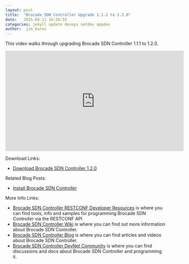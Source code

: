 ```yaml
---
layout: post
title:  "Brocade SDN Controller Upgrade 1.1.1 to 1.2.0"
date:   2015-04-11 16:26:55
categories: jekyll update devops netdev appdev
author:  jim_burns
---
```


This video walks through upgrading Brocade SDN Controller 1.1.1 to 1.2.0. 

<iframe width="560" height="315" src="https://www.youtube.com/embed/WkFiClu7c_M" frameborder="0" allowfullscreen></iframe>

Download Links:

 * <a href="http://store.brocade.com" target="_blank">Download Brocade SDN Controller 1.2.0</a>


Related Blog Posts:

 * [Install Brocade SDN Controller][InstallBVC]

More Info Links:

 * <a href="https://github.com/BRCDcomm/BVC/wiki/RESTCONF-Developer-Resources" target="_blank">Brocade SDN Controller RESTCONF Developer Resources</a> is where you can find tools, info and samples for programming Brocade SDN Controller via the RESTCONF API
 * <a href="https://github.com/BRCDcomm/BVC/wiki" target="_blank">Brocade SDN Controller Wiki</a> is where you can find out more information about Brocade SDN Controller.
 * <a href="https://brcdcomm.github.io/BVC/" target="_blank">Brocade SDN Controller Blog</a> is where you can find articles and videos about Brocade SDN Controller.
 * <a href="http://community.brocade.com/t5/DevNet/ct-p/APISupport" target="_blank">Brocade SDN Controller DevNet Community</a> is where you can find discussions and docs about Brocade SDN Controller and programming it.

[InstallBVC]: http://brcdcomm.github.io/BVC/jekyll/update/devops/netdev/appdev/2015/01/19/install-brocade-vyatta-controller.html
[ProgramOpenFlow]: http://brcdcomm.github.io/BVC/jekyll/update/devops/netdev/appdev/2015/02/10/restconf-app-1.html
